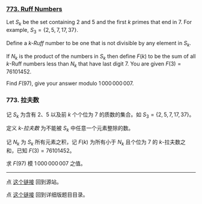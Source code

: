 ### [773. Ruff Numbers](https://projecteuler.net/problem=773)

Let $S_k$ be the set containing $2$ and $5$ and the first $k$ primes that end in $7$. For example, $S_3 = \{2,5,7,17,37\}$.

Define a *$k$-Ruff* number to be one that is not divisible by any element in $S_k$.

If $N_k$ is the product of the numbers in $S_k$ then define $F(k)$ to be the sum of all $k$-Ruff numbers less than $N_k$ that have last digit $7$. You are given $F(3) = 76101452$.

Find $F(97)$, give your answer modulo $1\,000\,000\,007$.

### 773. 拉夫数

记 $S_k$ 为含有 $2$、$5$ 以及前 $k$ 个个位为 $7$ 的质数的集合。如 $S_3 = \{2, 5, 7, 17, 37\}$。

定义 *$k$-拉夫数* 为不能被 $S_k$ 中任意一个元素整除的数。

记 $N_k$ 为 $S_k$ 所有元素之积，记 $F(k)$ 为所有小于 $N_k$ 且个位为 $7$ 的 $k$-拉夫数之和，已知 $F(3) = 76101452$。

求 $F(97)$ 模 $1\,000\,000\,007$ 之值。

---

点 [这个链接](https://fsy-juruo.github.io/pe-chinese-translation/) 回到源站。

点 [这个链接](https://fsy-juruo.github.io/pe-chinese-translation/detailed_content_archives.html) 回到详细版题目目录。


